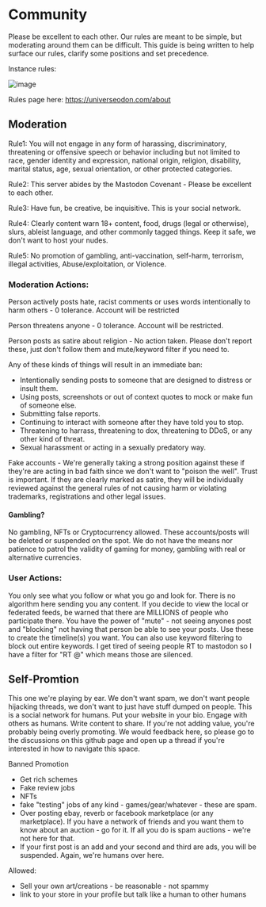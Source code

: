 # Community

Please be excellent to each other.  Our rules are meant to be simple, but moderating around them can be difficult.  This guide is being written to help surface our rules, clarify some positions and set precedence.


Instance rules:

![image](https://user-images.githubusercontent.com/1461719/203134064-3d2aeec3-74a2-4b33-8517-11bf5db9e9b1.png)


Rules page here: https://universeodon.com/about


## Moderation

Rule1:  You will not engage in any form of harassing, discriminatory, threatening or offensive speech or behavior including but not limited to race, gender identity and expression, national origin, religion, disability, marital status, age, sexual orientation, or other protected categories.

Rule2: This server abides by the Mastodon Covenant - Please be excellent to each other.

Rule3: Have fun, be creative, be inquisitive. This is your social network.

Rule4: Clearly content warn 18+ content, food, drugs (legal or otherwise), slurs, ableist language, and other commonly tagged things. Keep it safe, we don't want to host your nudes.

Rule5: No promotion of gambling, anti-vaccination, self-harm, terrorism, illegal activities, Abuse/exploitation, or Violence. 

### Moderation Actions:

Person actively posts hate, racist comments or uses words intentionally to harm others - 0 tolerance. Account will be restricted

Person threatens anyone - 0 tolerance. Account will be restricted.

Person posts as satire about religion - No action taken. Please don't report these, just don't follow them and mute/keyword filter if you need to.

Any of these kinds of things will result in an immediate ban:

* Intentionally sending posts to someone that are designed to distress or insult them.
* Using posts, screenshots or out of context quotes to mock or make fun of someone else.
* Submitting false reports.
* Continuing to interact with someone after they have told you to stop.
* Threatening to harrass, threatening to dox, threatening to DDoS, or any other kind of threat.
* Sexual harassment or acting in a sexually predatory way.

Fake accounts - We're generally taking a strong position against these if they're are acting in bad faith since we don't want to "poison the well".  Trust is important. If they are clearly marked as satire, they will be individually reviewed against the general rules of not causing harm or violating trademarks, registrations and other legal issues.

#### Gambling?
No gambling, NFTs or Cryptocurrency allowed. These accounts/posts will be deleted or suspended on the spot. We do not have the means nor patience to patrol the validity of gaming for money, gambling with real or alternative currencies.

### User Actions:

You only see what you follow or what you go and look for. There is no algorithm here sending you any content. If you decide to view the local or federated feeds, be warned that there are MILLIONS of people who participate there.  You have the power of "mute" - not seeing anyones post and "blocking" not having that person be able to see your posts.  Use these to create the timeline(s) you want.  You can also use keyword filtering to block out entire keywords.  I get tired of seeing people RT to mastodon so I have a filter for "RT @" which means those are silenced.

## Self-Promtion
This one we're playing by ear. We don't want spam, we don't want people hijacking threads, we don't want to just have stuff dumped on people. This is a social network for humans. Put your website in your bio.  Engage with others as humans. Write content to share. If you're not adding value, you're probably being overly promoting.  We would feedback here, so please go to the discussions on this github page and open up a thread if you're interested in how to navigate this space.

Banned Promotion

* Get rich schemes
* Fake review jobs
* NFTs 
* fake "testing" jobs of any kind - games/gear/whatever - these are spam.
* Over posting ebay, reverb or facebook marketplace (or any marketplace).  If you have a network of friends and you want them to know about an auction - go for it. If all you do is spam auctions - we're not here for that. 
* If your first post is an add and your second and third are ads, you will be suspended. Again, we're humans over here. 

Allowed:
* Sell your own art/creations - be reasonable - not spammy
* link to your store in your profile but talk like a human to other humans
